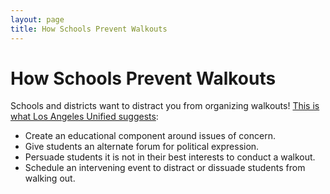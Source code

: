```yaml
---
layout: page
title: How Schools Prevent Walkouts
---
```


How Schools Prevent Walkouts
=================

Schools and districts want to distract you from organizing walkouts! [This is what Los Angeles Unified suggests](https://rems.ed.gov/docs/ll_vol3issue1.pdf): 
* Create an educational component around issues of concern.
* Give students an alternate forum for political expression.
* Persuade students it is not in their best interests to conduct a walkout.
* Schedule an intervening event to distract or dissuade students from walking out.
